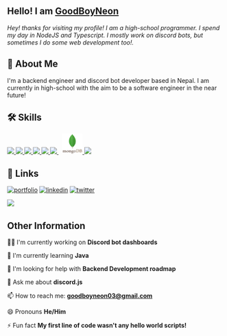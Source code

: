 ## Hello! I am [GoodBoyNeon](https://neon.is-a.dev)
*Hey! thanks for visiting my profile! I am a high-school programmer. I spend my day in NodeJS and Typescript. I mostly work on discord bots, but sometimes I do some web development too!.*



## 🚀 About Me
I'm a backend engineer and discord bot developer based in Nepal. I am currently in high-school with the aim to be a software engineer in the near future!

## 🛠 Skills

<p align="left"> 
    <a href="https://developer.mozilla.org/en-US/docs/Web/JavaScript" target="_blank"> <img src="https://img.icons8.com/color/48/000000/javascript.png"/> </a> 
    <a href="https://www.java.com" target="_blank"> <img src="https://img.icons8.com/color/48/000000/java-coffee-cup-logo.png"/> </a>
    <a href="https://www.w3.org/html/" target="_blank"> <img src="https://img.icons8.com/color/48/000000/html-5.png"/> </a> 
    <a href="https://www.w3schools.com/css/" target="_blank"> <img src="https://img.icons8.com/color/48/000000/css3.png"/> </a> 
    <a href="https://www.python.org" target="_blank"> <img src="https://img.icons8.com/color/48/000000/python.png"/> </a> 
    <a style="padding-right:8px;" href="https://nodejs.org" target="_blank"> <img src="https://img.icons8.com/color/48/000000/nodejs.png"/> </a> 
    <a href="https://www.mongodb.com/" target="_blank"> <img src="https://raw.githubusercontent.com/devicons/devicon/master/icons/mongodb/mongodb-original-wordmark.svg" alt="mongodb" width="48" height="48"/> </a> 
    <a href="https://git-scm.com/" target="_blank"> <img src="https://img.icons8.com/color/48/000000/git.png"/> </a> 
</p>

## 🔗 Links
[![portfolio](https://img.shields.io/badge/my_portfolio-000?style=for-the-badge&logo=ko-fi&logoColor=white)](https://goodboyneon.cf/)
[![linkedin](https://img.shields.io/badge/linkedin-0A66C2?style=for-the-badge&logo=linkedin&logoColor=white)](https://www.linkedin.com/in/sushant-ray-895054249/)
[![twitter](https://img.shields.io/badge/twitter-1DA1F2?style=for-the-badge&logo=twitter&logoColor=white)](https://twitter.com/GoodBoyNeon)

<img src="https://discord.c99.nl/widget/theme-4/816253376962625537.png">


## Other Information
👩‍💻 I'm currently working on **Discord bot dashboards**

🧠 I'm currently learning **Java**

🤔 I'm looking for help with **Backend Development roadmap**

💬 Ask me about **discord.js**

📫 How to reach me: **goodboyneon03@gmail.com**

😄 Pronouns **He/Him**

⚡️ Fun fact **My first line of code wasn't any hello world scripts!**
